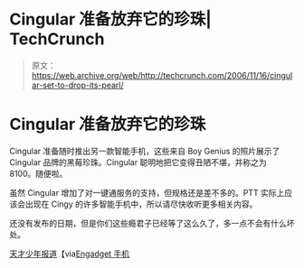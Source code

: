 # Cingular 准备放弃它的珍珠| TechCrunch

> 原文：<https://web.archive.org/web/http://techcrunch.com/2006/11/16/cingular-set-to-drop-its-pearl/>

# Cingular 准备放弃它的珍珠

Cingular 准备随时推出另一款智能手机，这些来自 Boy Genius 的照片展示了 Cingular 品牌的黑莓珍珠。Cingular 聪明地把它变得丑陋不堪，并称之为 8100。随便啦。

虽然 Cingular 增加了对一键通服务的支持，但规格还是差不多的。PTT 实际上应该会出现在 Cingy 的许多智能手机中，所以请尽快收听更多相关内容。

还没有发布的日期，但是你们这些瘾君子已经等了这么久了，多一点不会有什么坏处。

[天才少年报道](https://web.archive.org/web/20130627211714/http://www.boygeniusreport.com/)【via[Engadget 手机](https://web.archive.org/web/20130627211714/http://www.engadgetmobile.com/2006/11/16/the-boy-genius-report-cingular-8100-launch-presentation/)